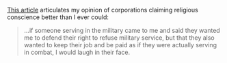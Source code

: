 [This article](https://flowerhorne.com/2013/11/26/get-your-fake-conscience-objections-off-my-lawn/) articulates my opinion of corporations claiming religious conscience better than I ever could:

> ...if someone serving in the military came to me and said they wanted me to defend their right to refuse military service, but that they also wanted to keep their job and be paid as if they were actually serving in combat, I would laugh in their face.
